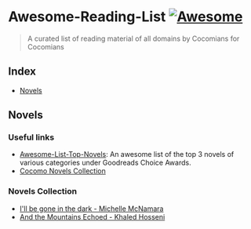 # Awesome-Reading-List [![Awesome](https://cdn.rawgit.com/sindresorhus/awesome/d7305f38d29fed78fa85652e3a63e154dd8e8829/media/badge.svg)](https://github.com/FederationCocomo/awesome-reads)
> A curated list of reading material of all domains by Cocomians for Cocomians

## Index
- [Novels](#novels)

## Novels
### Useful links
- [Awesome-List-Top-Novels](https://github.com/falconis/Awesome-List-Top-Novels#best-fiction): An awesome list of the top 3 novels of various categories under Goodreads Choice Awards.
- [Cocomo Novels Collection](https://drive.google.com/drive/folders/1eySlrG0uIkWuUFUVcuh6pn01duHKnaJk)

### Novels Collection
- [I'll be gone in the dark - Michelle McNamara](https://www.goodreads.com/book/show/35068432-i-ll-be-gone-in-the-dark?from_search=true)
- [And the Mountains Echoed - Khaled Hosseni](https://www.goodreads.com/book/show/16115612-and-the-mountains-echoed)
